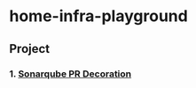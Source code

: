 # home-infra-playground

## Project
### 1. [Sonarqube PR Decoration](https://github.com/yellowsunn/home-infra-playground/tree/main/sonarqube-pr-decoration)
